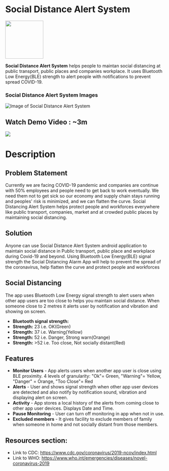 # Social Distance Alert System
<img src="https://github.com/satyamkr01/Social_Distance_Alert_System/blob/master/logo.png" width="120">

**Social Distance Alert System** helps people to maintan social distancing at public transport, public places and companies workplace. It uses Bluetooth Low Energy(BLE) strength to alert people with notifications to prevent spread COVID-19.

### Social Distance Alert System Images
![Image of Social Distance Alert System](https://github.com/satyamkr01/Social_Distance_Alert_System/blob/master/app_flow.png)

## Watch Demo Video : ~3m
[![](https://github.com/satyamkr01/Social_Distance_Alert_System/blob/master/app_flow.png)](https://github.com/satyamkr01/Social_Distance_Alert_System/blob/master/app_flow.png " Demo Video")

# Description

## Problem Statement
Currently we are facing COVID-19 pandemic and companies are continue with 50% employees and people need to get back to work eventually. We need them not to get sick so our economy and supply chain stays running and peoples' risk is minimized, and we can flatten the curve. Social Distancing Alert System helps protect people and workforces everywhere like public transport, companies, market and at crowded public places by maintaining social distancing.


## Solution
Anyone can use Social Distance Alert System android application to maintain social distance in Public transport, public place and workplace during Covid-19 and beyond. Using Bluetooth Low Energy(BLE) signal strength the Social Distancing Alarm App will help to prevent the spread of the coronavirus, help flatten the curve and protect people and workforces


## Social Distancing
The app uses Bluetooth Low Energy signal strength to alert users when other app users are too close to helps you maintain social distance. When someone close to 2 metres it alerts user by notification and vibration and showing on screen.

* **Bluetooth signal strength:**
* **Strength:** 23  i.e. OK(Green)
* **Strength:** 37  i.e. Warning(Yellow)
* **Strength:** 52  i.e. Danger, Strong warn(Orange)
* **Strength:** >52 i.e. Too close, Not socially distant(Red)


## Features
* **Monitor Users** - App alerts users when another app user is close using BLE proximity. 4 levels of granularity: "Ok"= Green, "Warning"= Yellow, "Danger" = Orange, "Too Close"= Red
* **Alerts** - User and shows signal strength when other app user devices are detected and also notify by notification sound, vibration and displaying alert on screen.
* **Activity** - App stores a local history of the alerts from coming close to other app user devices. Displays Date and Time.
* **Pause Monitoring** - User can turn off monitoring in app when not in use.
* **Excluded members** - It gives facility to exclude members of family when someone in home and not socially distant from those members.


## Resources section:
* Link to CDC: https://www.cdc.gov/coronavirus/2019-ncov/index.html 
* Link to WHO: https://www.who.int/emergencies/diseases/novel-coronavirus-2019 
